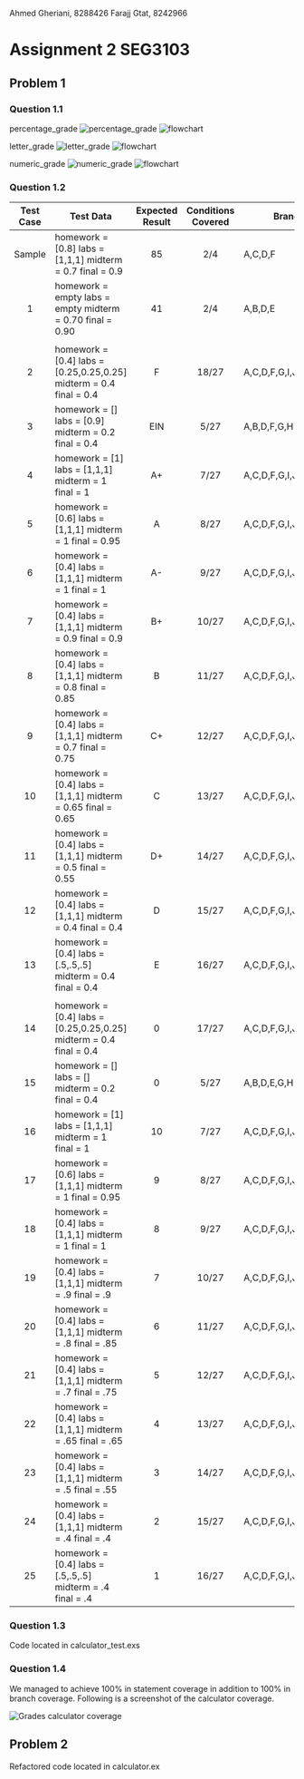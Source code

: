 Ahmed Gheriani, 8288426
Farajj Gtat, 8242966

# Assignment 2 SEG3103

## Problem 1

### Question 1.1

percentage_grade
![percentage_grade](assets/1a.png)
![flowchart](assets/1aflow.png)

letter_grade
![letter_grade](assets/1b.png)
![flowchart](assets/1bflow.png)

numeric_grade
![numeric_grade](assets/1c.png)
![flowchart](assets/1cflow.png)


### Question 1.2


| Test Case | Test Data                                                          | Expected Result | Conditions Covered | Branches Covered                  |
|:---------:|--------------------------------------------------------------------|:---------------:|:------------------:|-----------------------------------|
|   Sample  | homework = [0.8] labs = [1,1,1] midterm = 0.7 final = 0.9          |        85       |         2/4        |              A,C,D,F              |
|     1     | homework = empty labs = empty midterm = 0.70 final = 0.90          |        41       |         2/4        |              A,B,D,E              |
|           |                                                                    |                 |                    |                                   |
|     2     | homework = [0.4] labs = [0.25,0.25,0.25] midterm = 0.4 final = 0.4 |        F        |        18/27       | A,C,D,F,G,I,J,K,L,M,N,O,P,Q,R,S,T |
|     3     | homework = [] labs = [0.9] midterm = 0.2 final = 0.4               |       EIN       |        5/27        | A,B,D,F,G,H                       |
|     4     | homework = [1] labs = [1,1,1] midterm = 1 final = 1                |        A+       |        7/27        | A,C,D,F,G,I,J                     |
|     5     | homework = [0.6]  labs = [1,1,1]  midterm = 1 final = 0.95         |        A        |        8/27        | A,C,D,F,G,I,J,K                   |
|     6     | homework = [0.4]  labs = [1,1,1]  midterm = 1 final = 1            |        A-       |        9/27        | A,C,D,F,G,I,J,K,L                 |
|     7     | homework = [0.4]  labs = [1,1,1]  midterm = 0.9  final = 0.9       |        B+       |        10/27       | A,C,D,F,G,I,J,K,L,M               |
|     8     | homework = [0.4]  labs = [1,1,1]  midterm = 0.8 final = 0.85       |        B        |        11/27       | A,C,D,F,G,I,J,K,L,M,N             |
|     9     | homework = [0.4]  labs = [1,1,1]  midterm = 0.7 final = 0.75       |        C+       |        12/27       | A,C,D,F,G,I,J,K,L,M,N,O           |
|     10    | homework = [0.4]  labs = [1,1,1]  midterm = 0.65  final = 0.65     |        C        |        13/27       | A,C,D,F,G,I,J,K,L,M,N,O,P         |
|     11    | homework = [0.4]  labs = [1,1,1]  midterm = 0.5  final = 0.55      |        D+       |        14/27       | A,C,D,F,G,I,J,K,L,M,N,O,P,Q       |
|     12    | homework = [0.4]  labs = [1,1,1]  midterm = 0.4  final = 0.4       |        D        |        15/27       | A,C,D,F,G,I,J,K,L,M,N,O,P,Q,R     |
|     13    | homework = [0.4]  labs = [.5,.5,.5]  midterm = 0.4  final = 0.4    |        E        |        16/27       | A,C,D,F,G,I,J,K,L,M,N,O,P,Q,R,S   |
|           |                                                                    |                 |                    |                                   |
|     14    | homework = [0.4] labs = [0.25,0.25,0.25] midterm = 0.4 final = 0.4 |        0        |        17/27       | A,C,D,F,G,I,J,K,L,M,N,O,P,Q,R,S,T |
|     15    | homework = [] labs = [] midterm = 0.2 final = 0.4                  |        0        |        5/27        | A,B,D,E,G,H                       |
|     16    | homework = [1] labs = [1,1,1] midterm = 1 final = 1                |        10       |        7/27        | A,C,D,F,G,I,J,K                   |
|     17    | homework = [0.6]  labs = [1,1,1]  midterm = 1 final = 0.95         |        9        |        8/27        | A,C,D,F,G,I,J,K,L                 |
|     18    | homework = [0.4]  labs = [1,1,1]  midterm = 1 final = 1            |        8        |        9/27        | A,C,D,F,G,I,J,K,L,M               |
|     19    | homework = [0.4]  labs = [1,1,1]  midterm = .9 final = .9          |        7        |        10/27       | A,C,D,F,G,I,J,K,L,M,N             |
|     20    | homework = [0.4]  labs = [1,1,1]  midterm = .8 final = .85         |        6        |        11/27       | A,C,D,F,G,I,J,K,L,M,N,O           |
|     21    | homework = [0.4]  labs = [1,1,1]  midterm = .7 final = .75         |        5        |        12/27       | A,C,D,F,G,I,J,K,L,M,N,O,P         |
|     22    | homework = [0.4]  labs = [1,1,1]  midterm = .65 final = .65        |        4        |        13/27       | A,C,D,F,G,I,J,K,L,M,N,O,P,Q       |
|     23    | homework = [0.4]  labs = [1,1,1]  midterm = .5 final = .55         |        3        |        14/27       | A,C,D,F,G,I,J,K,L,M,N,O,P,Q,R     |
|     24    | homework = [0.4]  labs = [1,1,1]  midterm = .4 final = .4          |        2        |        15/27       | A,C,D,F,G,I,J,K,L,M,N,O,P,Q,R,S   |
|     25    | homework = [0.4]  labs = [.5,.5,.5]  midterm = .4 final = .4       |        1        |        16/27       | A,C,D,F,G,I,J,K,L,M,N,O,P,Q,R,S,T |

### Question 1.3

Code located in calculator_test.exs

### Question 1.4

We managed to achieve 100% in statement coverage in addition to 100% in branch coverage. Following is a screenshot of the calculator coverage.

![Grades calculator coverage](assets/gradescalculator_coverage.png)




## Problem 2

Refactored code located in calculator.ex
